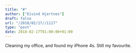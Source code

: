 ```yaml
---
title: "#"
author: ["Eivind Hjertnes"]
draft: false
url: "/2018/02/17//1117"
type: "post"
date: 2018-02-17T01:00:00+01:00
---
```


Cleaning my office, and found my iPhone 4s. Still my favourite.
